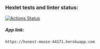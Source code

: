 ### Hexlet tests and linter status:
[![Actions Status](https://github.com/ikievite/python-project-lvl4/workflows/hexlet-check/badge.svg)](https://github.com/ikievite/python-project-lvl4/actions)

##### App link:
    https://honest-moose-44171.herokuapp.com
